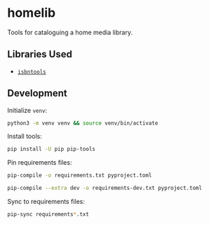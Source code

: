 # homelib
Tools for cataloguing a home media library.

## Libraries Used
- [`isbntools`](https://pypi.org/project/isbntools/)

## Development

Initialize `venv`:
```bash
python3 -m venv venv && source venv/bin/activate
```

Install tools:
```bash
pip install -U pip pip-tools
```

Pin requirements files:
```bash
pip-compile -o requirements.txt pyproject.toml
```
```bash
pip-compile --extra dev -o requirements-dev.txt pyproject.toml
```

Sync to requirements files:
```bash
pip-sync requirements*.txt
```
